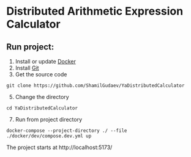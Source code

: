 # Distributed Arithmetic Expression Calculator

## Run project:
1) Install or update [Docker](https://docs.docker.com/engine/install/)
2) Install [Git](https://git-scm.com/downloads)
3) Get the source code  
```
git clone https://github.com/ShamilGudaev/YaDistributedCalculator
```
5) Change the directory  
```
cd YaDistributedCalculator
```
7) Run from project directory  
```
docker-compose --project-directory ./ --file ./docker/dev/compose.dev.yml up
```

The project starts at http://localhost:5173/
